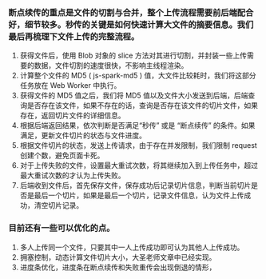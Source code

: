 ### 断点续传的重点是文件的切割与合并，整个上传流程需要前后端配合好，细节较多。秒传的关键是如何快速计算大文件的摘要信息。我们最后再梳理下文件上传的完整流程。

1. 获得文件后，使用 Blob 对象的 slice 方法对其进行切割，并封装一些上传需要的数据，文件切割的速度很快，不影响主线程渲染。
2. 计算整个文件的 MD5 ( js-spark-md5 ) 值，大文件比较耗时，我们将这部分任务放在 Web Worker 中执行。
3. 获得文件的 MD5 值之后，我们将 MD5 值以及文件大小发送到后端，后端查询是否存在该文件，如果不存在的话，查询是否存在该文件的切片文件，如果存在，返回切片文件的详细信息。
4. 根据后端返回结果，依次判断是否满足“秒传” 或是 “断点续传” 的条件。如果满足，更新文件切片的状态与文件进度。
5. 根据文件切片的状态，发送上传请求，由于存在并发限制，我们限制 request 创建个数，避免页面卡死。
6. 对于上传失败的文件，设置最大重试次数，将其继续加入到上传任务中，超过最大重试次数的才认为上传失败。
7. 后端收到文件后，首先保存文件，保存成功后记录切片信息，判断当前切片是否是最后一个切片，如果是最后一个切片，记录文件信息，认为文件上传成功，清空切片记录。

### 目前还有一些可以优化的点。

1. 多人上传同一个文件，只要其中一人上传成功即可认为其他人上传成功。
2. 拥塞控制，动态计算文件切片大小，大圣老师文章中已经实现。
3. 进度条优化，进度条在断点续传和失败重传会出现倒退的情形，